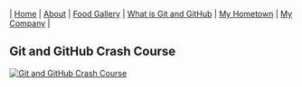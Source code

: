 | [Home](https://wendyjaya.github.io/) | [About](https://wendyjaya.github.io/about.html) | [Food Gallery](https://wendyjaya.github.io/gallery.html) | [What is Git and GitHub](https://wendyjaya.github.io/whatis.html) | [My Hometown](https://wendyjaya.github.io/hometown.html) | [My Company](https://wendyjaya.github.io/company.html) |


## Git and GitHub Crash Course

[![Git and GitHub Crash Course](https://img.youtube.com/vi/RGOj5yH7evk/0.jpg)](https://www.youtube.com/watch?v=RGOj5yH7evk)
